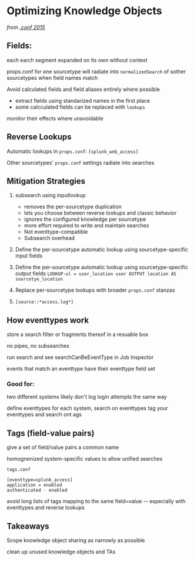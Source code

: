 # Optimizing Knowledge Objects

_from [.conf 2015](http://adrichman.github.io/SplunkConf2015/)_


## Fields:

each earch segment expanded on its own without context

props.conf for one sourcetype will radiate into `normalizedSearch` of sother sourcetypes when field names match

Avoid calculated fields and field aliases entirely where possible
*   extract fields using standarized names in the first place
*   some calcculated fields can be replaced with `lookups`

monitor their effects where unavoidable

## Reverse Lookups

Automatic lookups in `props.conf`: `[splunk_web_access]`

Other sourcetypes' `props.conf` settings radiate into searches

## Mitigation Strategies

1. subsearch using inputlookup

    - removes the per-sourcetype duplication
    - lets you choose between reverse lookups and classic behavior
    - ignores the configured knowledge per sourcetype
    - more effort required to write and maintain searches
    - Not eventtype-compatible
    - Subsearch overhead

2. Define the per-sourcetype automatic lookup using sourcetype-specific input fields
3. Define the per-sourcetype automatic lookup using sourcetype-specific output fields 
```LOOKUP-ul = user_location user OUTPUT location AS sourcetye_location```
4. Replace per-sourcetype lookups with broader `props.conf` stanzas
5.  `[source::*access.log*]`

## How eventtypes work

store a search filter or fragments thereof in a resuable box

no pipes, no subsearches

run search and see searchCanBeEventType in Job Inspector

events that match an eventtype have their eventtype field set


### Good for:
two different systems likely don't log login attempts the same way

define eventtypes for each system, search on eventtypes
    tag your eventtypes and search ont ags

## Tags (field-value pairs)

give a set of field/value pairs a common name 

homognenized system-specific values to allow unified searches

`tags.conf`
```
[eventtype=splunk_access]
application = enabled
authenticated - enabled
```

avoid long lists of tags mapping to the same field=value
-- especially with eventtypes and reverse lookups 

## Takeaways

Scope knowledge object sharing as narrowly as possible

clean up unused knowledge objects and TAs
